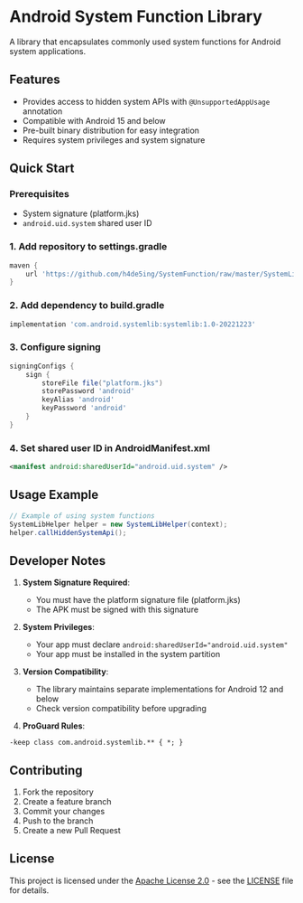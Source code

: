 # Android System Function Library

A library that encapsulates commonly used system functions for Android system applications.

## Features

- Provides access to hidden system APIs with `@UnsupportedAppUsage` annotation
- Compatible with Android 15 and below
- Pre-built binary distribution for easy integration
- Requires system privileges and system signature

## Quick Start

### Prerequisites
- System signature (platform.jks)
- `android.uid.system` shared user ID

### 1. Add repository to settings.gradle

```groovy
maven { 
    url 'https://github.com/h4de5ing/SystemFunction/raw/master/SystemLib_repository' 
}
```

### 2. Add dependency to build.gradle

```groovy
implementation 'com.android.systemlib:systemlib:1.0-20221223'
```

### 3. Configure signing

```groovy
signingConfigs {
    sign {
        storeFile file("platform.jks")
        storePassword 'android'
        keyAlias 'android'
        keyPassword 'android'
    }
}
```

### 4. Set shared user ID in AndroidManifest.xml

```xml
<manifest android:sharedUserId="android.uid.system" />
```

## Usage Example

```java
// Example of using system functions
SystemLibHelper helper = new SystemLibHelper(context);
helper.callHiddenSystemApi();
```

## Developer Notes

1. **System Signature Required**:
   - You must have the platform signature file (platform.jks)
   - The APK must be signed with this signature

2. **System Privileges**:
   - Your app must declare `android:sharedUserId="android.uid.system"`
   - Your app must be installed in the system partition

3. **Version Compatibility**:
   - The library maintains separate implementations for Android 12 and below
   - Check version compatibility before upgrading

4. **ProGuard Rules**:
```proguard
-keep class com.android.systemlib.** { *; }
```

## Contributing

1. Fork the repository
2. Create a feature branch
3. Commit your changes
4. Push to the branch
5. Create a new Pull Request

## License

This project is licensed under the [Apache License 2.0](LICENSE) - see the [LICENSE](LICENSE) file for details.

